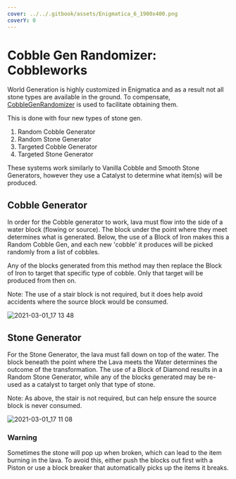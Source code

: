 ```yaml
---
cover: ../../.gitbook/assets/Enigmatica_6_1900x400.png
coverY: 0
---
```


# Cobble Gen Randomizer: Cobbleworks

World Generation is highly customized in Enigmatica and as a result not all stone types are available in the ground. To compensate, [CobbleGenRandomizer](https://www.curseforge.com/minecraft/mc-mods/cobblegenrandomizer) is used to facilitate obtaining them.

This is done with four new types of stone gen.

1. Random Cobble Generator
2. Random Stone Generator
3. Targeted Cobble Generator
4. Targeted Stone Generator

These systems work similarly to Vanilla Cobble and Smooth Stone Generators, however they use a Catalyst to determine what item(s) will be produced.

## **Cobble Generator**

In order for the Cobble generator to work, lava must flow into the side of a water block (flowing or source). The block under the point where they meet determines what is generated. Below, the use of a Block of Iron makes this a Random Cobble Gen, and each new 'cobble' it produces will be picked randomly from a list of cobbles.

Any of the blocks generated from this method may then replace the Block of Iron to target that specific type of cobble. Only that target will be produced from then on.

Note: The use of a stair block is not required, but it does help avoid accidents where the source block would be consumed.

![2021-03-01\_17 13 48](https://user-images.githubusercontent.com/9543430/109567136-dd453600-7ab2-11eb-9fdf-b98f126901aa.png)

## **Stone Generator**

For the Stone Generator, the lava must fall down on top of the water. The block beneath the point where the Lava meets the Water determines the outcome of the transformation. The use of a Block of Diamond results in a Random Stone Generator, while any of the blocks generated may be re-used as a catalyst to target only that type of stone.

Note: As above, the stair is not required, but can help ensure the source block is never consumed.

![2021-03-01\_17 11 08](https://user-images.githubusercontent.com/9543430/109567123-d9b1af00-7ab2-11eb-855d-4296cfa0210e.png)

### **Warning**

Sometimes the stone will pop up when broken, which can lead to the item burning in the lava. To avoid this, either push the blocks out first with a Piston or use a block breaker that automatically picks up the items it breaks.
